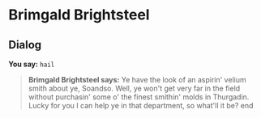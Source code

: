 # Brimgald Brightsteel
## Dialog

**You say:** `hail`



>**Brimgald Brightsteel says:** Ye have the look of an aspirin' velium smith about ye, Soandso. Well, ye won't get very far in the field without purchasin' some o' the finest smithin' molds in Thurgadin. Lucky for you I can help ye in that department, so what'll it be?
end
